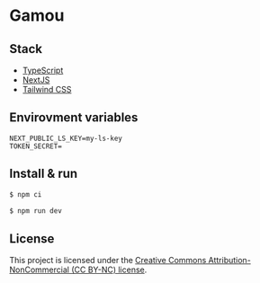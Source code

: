 # Gamou

## Stack

- [TypeScript](https://www.typescriptlang.org/)
- [NextJS](https://nextjs.org/)
- [Tailwind CSS](https://tailwindcss.com/)

## Envirovment variables

```
NEXT_PUBLIC_LS_KEY=my-ls-key
TOKEN_SECRET=
```

## Install & run

```bash
$ npm ci
```

```bash
$ npm run dev
```

## License

This project is licensed under the [Creative Commons Attribution-NonCommercial (CC BY-NC) license](./LICENSE).
